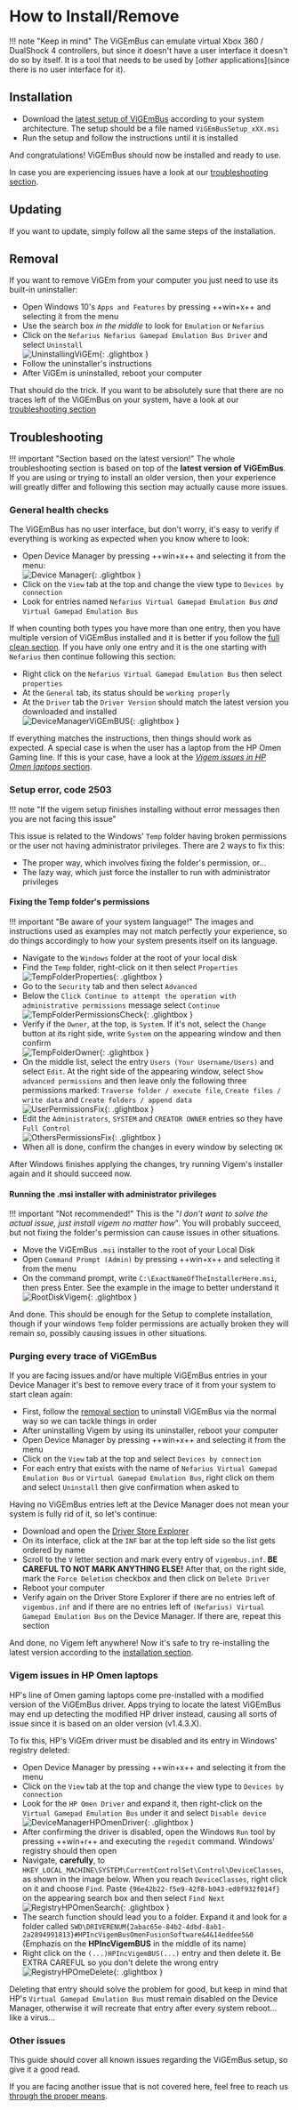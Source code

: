 # How to Install/Remove

!!! note "Keep in mind"
    The ViGEmBus can emulate virtual Xbox 360 / DualShock 4 controllers, but since it doesn't have a user interface it doesn't do so by itself. It is a tool that needs to be used by [_other_ applications](since there is no user interface for it).

## Installation

- Download the [latest setup of ViGEmBus](https://github.com/ViGEm/ViGEmBus/releases) according to your system architecture. The setup should be a file named `ViGEmBusSetup_xXX.msi`
- Run the setup and follow the instructions until it is installed

And congratulations! ViGEmBus should now be installed and ready to use.

In case you are experiencing issues have a look at our [troubleshooting section](#Troubleshooting).

## Updating

If you want to update, simply follow all the same steps of the installation.

## Removal

If you want to remove ViGEm from your computer you just need to use its built-in uninstaller:

- Open Windows 10's `Apps and Features` by pressing ++win+x++ and selecting it from the menu
- Use the search box _in the middle_ to look for `Emulation` or `Nefarius`
- Click on the `Nefarius Nefarius Gamepad Emulation Bus Driver` and select  `Uninstall`  
![UninstallingViGEm](images/UninstallingViGEm.png){: .glightbox }  
- Follow the uninstaller's instructions
- After ViGEm is uninstalled, reboot your computer

That should do the trick. If you want to be absolutely sure that there are no traces left of the ViGEmBus on your system, have a look at our [troubleshooting section](#troubleshooting)

## Troubleshooting

!!! important "Section based on the latest version!"
    The whole troubleshooting section is based on top of the __latest version of ViGEmBus__. If you are using or trying to install an older version, then your experience will greatly differ and following this section may actually cause more issues.

### General health checks

The ViGEmBus has no user interface, but don't worry, it's easy to verify if everything is working as expected when you know where to look:

- Open Device Manager by pressing ++win+x++ and selecting it from the menu:  
![Device Manager](images/6dCenuSsFr.png){: .glightbox }  
- Click on the `View` tab at the top and change the view type to `Devices by connection`
- Look for entries named `Nefarius Virtual Gamepad Emulation Bus` _and_ `Virtual Gamepad Emulation Bus`

If when counting both types you have more than one entry, then you have multiple version of ViGEmBus installed and it is better if you follow the [full clean section](#purging-every-trace-of-vigembus). If you have only one entry and it is the one starting with `Nefarius` then continue following this section:

- Right click on the `Nefarius Virtual Gamepad Emulation Bus` then select `properties`
- At the `General` tab, its status should be `working properly`
- At the `Driver` tab the `Driver Version` should match the latest version you downloaded and installed  
![DeviceManagerViGEmBUS](images/DeviceManagerViGEmBUS.png){: .glightbox }  

If everything matches the instructions, then things should work as expected. A special case is when the user has a laptop from the HP Omen Gaming line. If this is your case, have a look at the [_Vigem issues in HP Omen laptops_ section](#vigem-issues-in-hp-omen-laptops).

### Setup error, code 2503

!!! note "If the vigem setup finishes installing without error messages then you are not facing this issue"

This issue is related to the Windows' `Temp` folder having broken permissions or the user not having administrator privileges. There are 2 ways to fix this:

- The proper way, which involves fixing the folder's permission, or...
- The lazy way, which just force the installer to run with administrator privileges

#### Fixing the Temp folder's permissions

!!! important "Be aware of your system language!"
    The images and instructions used as examples may not match perfectly your experience, so do things accordingly to how your system presents itself on its language.

- Navigate to the `Windows` folder at the root of your local disk
- Find the `Temp` folder, right-click on it then select `Properties`  
![TempFolderProperties](images/TempFolderProperties.png){: .glightbox } 
- Go to the `Security` tab and then select `Advanced`
- Below the `Click Continue to attempt the operation with administrative permissions` message select `Continue`
![TempFolderPermissionsCheck](images/TempFolderPermissionsCheck.png){: .glightbox } 
- Verify if the `Owner`, at the top, is `System`. If it's not, select the `Change` button at its right side, write `System` on the appearing window and then confirm  
![TempFolderOwner](images/TempFolderOwner.png){: .glightbox } 
- On the middle list, select the entry `Users (Your Username/Users)` and select `Edit`. At the right side of the appearing window, select `Show advanced permissions` and then leave only the following three permissions marked: `Traverse folder / execute file`, `Create files / write data` and `Create folders / append data`  
![UserPermissionsFix](images/UserPermissionsFix.png){: .glightbox } 
- Edit the `Administrators`, `SYSTEM` and `CREATOR OWNER` entries so they have `Full Control`  
![OthersPermissionsFix](images/OthersPermissionsFix.png){: .glightbox } 
- When all is done, confirm the changes in every window by selecting `OK`  

After Windows finishes applying the changes, try running Vigem's installer again and it should succeed now.

#### Running the .msi installer with administrator privileges
!!! important "Not recommended!"
    This is the "_I don't want to solve the actual issue, just install vigem no matter how_". You will probably succeed, but not fixing the folder's permission can cause issues in other situations.

- Move the ViGEmBus `.msi` installer to the root of your Local Disk
- Open `Command Prompt (Admin)` by pressing ++win+x++ and selecting it from the menu
- On the command prompt, write `C:\ExactNameOfTheInstallerHere.msi`, then press Enter. See the example in the image to better understand it
![RootDiskVigem](images/RootDiskVigem.png){: .glightbox } 

And done. This should be enough for the Setup to complete installation, though if your windows `Temp` folder permissions are actually broken they will remain so, possibly causing issues in other situations.

### Purging every trace of ViGEmBus

If you are facing issues and/or have multiple ViGEmBus entries in your Device Manager it's best to remove every trace of it from your system to start clean again:

- First, follow the [removal section](#removal) to uninstall ViGEmBus via the normal way so we can tackle things in order
- After uninstalling Vigem by using its uninstaller, reboot your computer
- Open Device Manager by pressing ++win+x++ and selecting it from the menu
- Click on the `View` tab at the top and select `Devices by connection`
- For each entry that exists with the name of `Nefarius Virtual Gamepad Emulation Bus` or `Virtual Gamepad Emulation Bus`, right click on them and select `Uninstall` then give confirmation when asked to

Having no ViGEmBus entries left at the Device Manager does not mean your system is fully rid of it, so let's continue:

- Download and open the [Driver Store Explorer](https://github.com/lostindark/DriverStoreExplorer/releases)
- On its interface, click at the `INF` bar at the top left side so the list gets ordered by name
- Scroll to the `V` letter section and mark every entry of `vigembus.inf`. __BE CAREFUL TO NOT MARK ANYTHING ELSE!__ After that, on the right side, mark the `Force Deletion` checkbox and then click on `Delete Driver`
- Reboot your computer
- Verify again on the Driver Store Explorer if there are no entries left of `vigembus.inf` and if there are no entries left of `(Nefarius) Virtual Gamepad Emulation Bus` on the Device Manager. If there are, repeat this section

And done, no Vigem left anywhere! Now it's safe to try re-installing the latest version according to the [installation section](#installation).

### Vigem issues in HP Omen laptops

HP's line of Omen gaming laptops come pre-installed with a modified version of the ViGEmBus driver. Apps trying to locate the latest ViGEmBus may end up detecting the modified HP driver instead, causing all sorts of issue since it is based on an older version (v1.4.3.X).

To fix this, HP's ViGEm driver must be disabled and its entry in Windows' registry deleted:

- Open Device Manager by pressing ++win+x++ and selecting it from the menu
- Click on the `View` tab at the top and change the view type to `Devices by connection`
- Look for the `HP Omen Driver` and expand it, then right-click on the `Virtual Gamepad Emulation Bus` under it and select `Disable device`  
![DeviceManagerHPOmenDriver](images/DeviceManagerHPOmenDriver.png){: .glightbox } 
- After confirming the driver is disabled, open the Windows `Run` tool by pressing ++win+r++ and executing the `regedit` command. Windows' registry should then open
- Navigate, __carefully__, to `HKEY_LOCAL_MACHINE\SYSTEM\CurrentControlSet\Control\DeviceClasses`, as shown in the image below. When you reach `DeviceClasses`, right click on it and choose `Find`. Paste `{96e42b22-f5e9-42f8-b043-ed0f932f014f}` on the appearing search box and then select `Find Next`
![RegistryHPOmenSearch](images/RegistryHPOmenSearch.png){: .glightbox }  
- The search function should lead you to a folder. Expand it and look for a folder called `SWD\DRIVERENUM{2abac65e-84b2-4dbd-8ab1-2a2894991813}#HPIncVigemBusOmenFusionSoftware&4&14eddee5&0` (Emphazis on the __HPIncVigemBUS__ in the middle of its name)
- Right click on the `(...)HPIncVigemBUS(...)` entry and then delete it. Be EXTRA CAREFUL so you don't delete the wrong entry  
![RegistryHPOmeDelete](images/RegistryHPOmeDelete.png){: .glightbox } 

Deleting that entry should solve the problem for good, but keep in mind that HP's `Virtual Gamepad Emulation Bus` must remain disabled on the Device Manager, otherwise it will recreate that entry after every system reboot... like a virus...  

### Other issues

This guide should cover all known issues regarding the ViGEmBus setup, so give it a good read.

If you are facing another issue that is not covered here, feel free to reach us [through the proper means](https://vigem.org/Community-Support/).
